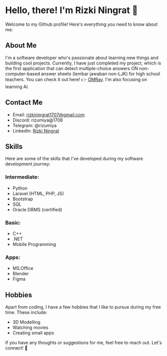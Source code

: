 # Hello, there! I'm Rizki Ningrat 👋

Welcome to my Github profile! Here's everything you need to know about me:

## About Me
I'm a software developer who's passionate about learning new things and building cool projects. Currently, I have just completed my project, which is the first application that can detect multiple-choice answers ON non-computer-based answer sheets (lembar jawaban non-LJK) for high school teachers. You can check it out here! 👉 [OMRay](https://github.com/rizumiya/OMRay). I'm also focusing on learning AI.

## Contact Me
- Email: rizkiningrat1707@gmail.com
- Discord: rizumiya@1706
- Telegram: @rizumiya
- LinkedIn: [Rizki Ningrat](https://id.linkedin.com/in/rizki-nur-rachmadi-yudadiningrat-9305711b4)

## Skills
Here are some of the skills that I've developed during my software development journey:
### Intermediate:
- Python
- Laravel (HTML, PHP, JS)
- Bootstrap
- SQL
- Oracle DBMS (certified)
### Basic:
- C++
- .NET
- Mobile Programming
### Apps:
- MS.Office
- Blender
- Figma

## Hobbies
Apart from coding, I have a few hobbies that I like to pursue during my free time. These include:
- 3D Modelling
- Watching movies
- Creating small apps

If you have any thoughts or suggestions for me, feel free to reach out. Let's connect! 🤝
